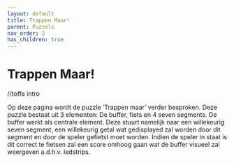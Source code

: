 ```yaml
---
layout: default
title: Trappen Maar!
parent: Puzzels
nav_order: 2
has_children: true
---
```


# Trappen Maar! 
//toffe intro

Op deze pagina wordt de puzzle ’Trappen maar’ verder besproken. Deze puzzle bestaat uit 3 elementen: De
buffer, fiets en 4 seven segments.
De buffer werkt als centrale element. Deze stuurt namelijk naar een willekeurig seven segment, een willekeurig
getal wat gedisplayed zal worden door dit segment en door de speler gefietst moet worden. Indien de speler in
staat is dit correct te fietsen zal een score omhoog gaan wat de buffer visueel zal weergeven a.d.h.v. ledstrips.
